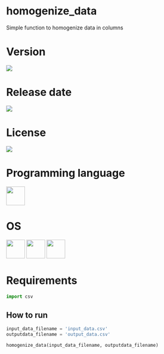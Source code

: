 # homogenize_data

Simple function to homogenize data in columns

# Version

![](https://img.shields.io/badge/Version%3A-1.0-success)

# Release date

![](https://img.shields.io/badge/Release%20date-Nov%2C%205%2C%202023-9cf)

# License

![](https://img.shields.io/github/license/Ileriayo/markdown-badges?style=for-the-badge)

# Programming language

<img src="https://img.icons8.com/?size=512&id=13441&format=png" width="50"/>

# OS

<img src="https://img.icons8.com/?size=512&id=17842&format=png" width="50"/> <img src="https://img.icons8.com/?size=512&id=122959&format=png" width="50"/> <img src="https://img.icons8.com/?size=512&id=108792&format=png" width="50"/>

# Requirements

```python
import csv
```

## How to run

```python
input_data_filename = 'input_data.csv'
outputdata_filename = 'output_data.csv'

homogenize_data(input_data_filename, outputdata_filename)
```
